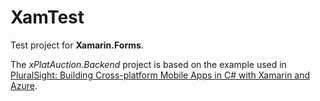 # XamTest

Test project for **Xamarin.Forms**.

The _xPlatAuction.Backend_ project is based on the example used in [PluralSight: Building Cross-platform Mobile Apps in C# with Xamarin and Azure](https://app.pluralsight.com/library/courses/building-cross-platform-mobile-apps-csharp-xamarin-azure-update/table-of-contents).
